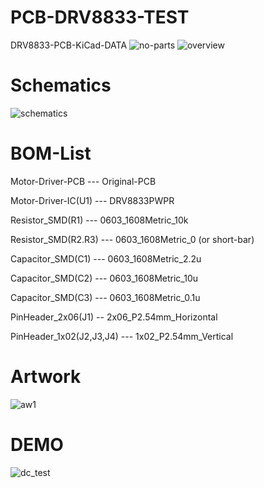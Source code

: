 # PCB-DRV8833-TEST
DRV8833-PCB-KiCad-DATA
![no-parts](https://github.com/iotengineer22/PCB-DRV8833-TEST/blob/main/imgs/drv8833-pcb-no-parts.jpg)
![overview](https://github.com/iotengineer22/PCB-DRV8833-TEST/blob/main/imgs/drv8833-pcb-clean.jpg)

# Schematics
![schematics](https://github.com/iotengineer22/PCB-DRV8833-TEST/blob/main/imgs/Schematics.png)

# BOM-List
Motor-Driver-PCB --- Original-PCB

Motor-Driver-IC(U1) --- DRV8833PWPR

Resistor_SMD(R1) --- 0603_1608Metric_10k

Resistor_SMD(R2.R3) --- 0603_1608Metric_0 (or short-bar)

Capacitor_SMD(C1) --- 0603_1608Metric_2.2u

Capacitor_SMD(C2) --- 0603_1608Metric_10u

Capacitor_SMD(C3) --- 0603_1608Metric_0.1u

PinHeader_2x06(J1) -- 2x06_P2.54mm_Horizontal

PinHeader_1x02(J2,J3,J4) --- 1x02_P2.54mm_Vertical

# Artwork
![aw1](https://github.com/iotengineer22/PCB-DRV8833-TEST/blob/main/imgs/Artwork.png)

# DEMO
![dc_test](https://github.com/iotengineer22/PCB-DRV8833-TEST/blob/main/imgs/drv8833-test.gif)
